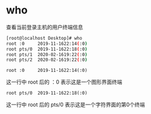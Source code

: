 # who

查看当前登录主机的用户终端信息

```sh
[root@localhost Desktop]# who
root :0     2019-11-1622:14(:0)
root pts/0  2019-11-1622:18(:0)
root pts/1  2020-02-1619:22(:0)
root pts/2  2020-02-1619:22(:0)
```

```
root :0     2019-11-1622:14(:0)
```
这一行中 root 后的 ：0 表示这是一个图形界面终端




```
root pts/0  2019-11-1622:18(:0)
```
这一行中 root 后的 pts/0 表示这是一个字符界面的第0个终端






